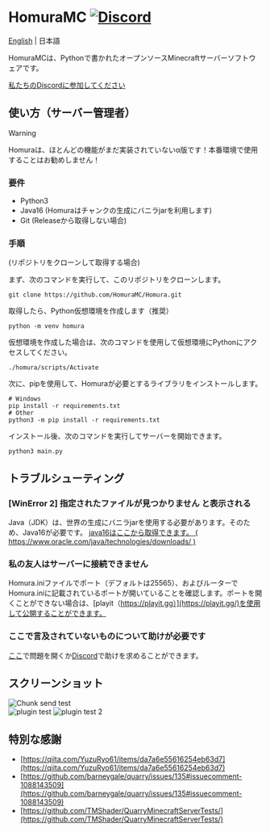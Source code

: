 # HomuraMC [![Discord](https://img.shields.io/discord/1141329766889300070.svg?label=&logo=discord&logoColor=ffffff&color=7389D8&labelColor=6A7EC2)](https://discord.gg/967gvTTEWc)

[English](README.md) | 日本語

HomuraMCは、Pythonで書かれたオープンソースMinecraftサーバーソフトウェアです。

[私たちのDiscordに参加してください](https://discord.gg/967gvTTEWc)
## 使い方（サーバー管理者）
> [!WARNING]  
> Homuraは、ほとんどの機能がまだ実装されていないα版です！本番環境で使用することはお勧めしません！
### 要件
* Python3
* Java16 (Homuraはチャンクの生成にバニラjarを利用します)
* Git (Releaseから取得しない場合)
### 手順
(リポジトリをクローンして取得する場合)

まず、次のコマンドを実行して、このリポジトリをクローンします。
```
git clone https://github.com/HomuraMC/Homura.git
```
取得したら、Python仮想環境を作成します（推奨）
```
python -m venv homura
```
仮想環境を作成した場合は、次のコマンドを使用して仮想環境にPythonにアクセスしてください。
```
./homura/scripts/Activate
```
次に、pipを使用して、Homuraが必要とするライブラリをインストールします。
```
# Windows
pip install -r requirements.txt
# Other
python3 -m pip install -r requirements.txt
```
インストール後、次のコマンドを実行してサーバーを開始できます。
```
python3 main.py
```

## トラブルシューティング
### [WinError 2] 指定されたファイルが見つかりません と表示される
Java（JDK）は、世界の生成にバニラjarを使用する必要があります。そのため、Java16が必要です。
[java16はここから取得できます。 ( https://www.oracle.com/java/technologies/downloads/ )](https://www.oracle.com/java/technologies/downloads/)

### 私の友人はサーバーに接続できません
Homura.iniファイルでポート（デフォルトは25565）、およびルーターでHomura.iniに記載されているポートが開いていることを確認します。ポートを開くことができない場合は、[playit（https://playit.gg）](https://playit.gg/)を使用して公開することができます。

### ここで言及されていないものについて助けが必要です
[ここ](https://github.com/HomuraMC/Homura/issues)で問題を開くか[Discord](https://discord.gg/967gvTTEWc)で助けを求めることができます。

## スクリーンショット
![Chunk send test](https://cdn.discordapp.com/attachments/1141329767858196522/1163013839932112987/image.png?ex=653e080b&is=652b930b&hm=7dcf4c7fb4ccfb8c7143032305758ab179d690f00d7ee3ac2684f9cfdefa9476&)  
![plugin test](https://cdn.discordapp.com/attachments/1141329767858196522/1162564910253879416/image.png?ex=653c65f2&is=6529f0f2&hm=d92e2095fad488ea43bb54c094ea6edfc968a84b865283ed6d1b3d85821c6ee9&)
![plugin test 2](https://cdn.discordapp.com/attachments/1141329767858196522/1162565031901282324/image.png?ex=653c660f&is=6529f10f&hm=48022d707ae097bc4c75a2df44efb9cf0be58272471aec67d92002d34cb65cf6&)

## 特別な感謝
- [https://qiita.com/YuzuRyo61/items/da7a6e55616254eb63d7](https://qiita.com/YuzuRyo61/items/da7a6e55616254eb63d7)
- [https://github.com/barneygale/quarry/issues/135#issuecomment-1088143509](https://github.com/barneygale/quarry/issues/135#issuecomment-1088143509)
- [https://github.com/TMShader/QuarryMinecraftServerTests/](https://github.com/TMShader/QuarryMinecraftServerTests/)